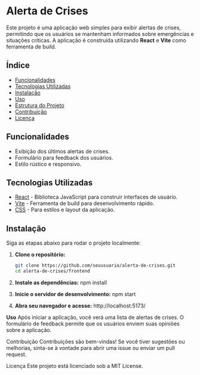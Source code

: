 # Alerta de Crises

Este projeto é uma aplicação web simples para exibir alertas de crises, permitindo que os usuários se mantenham informados sobre emergências e situações críticas. A aplicação é construída utilizando **React** e **Vite** como ferramenta de build.

## Índice

- [Funcionalidades](#funcionalidades)
- [Tecnologias Utilizadas](#tecnologias-utilizadas)
- [Instalação](#instalação)
- [Uso](#uso)
- [Estrutura do Projeto](#estrutura-do-projeto)
- [Contribuição](#contribuição)
- [Licença](#licença)

## Funcionalidades

- Exibição dos últimos alertas de crises.
- Formulário para feedback dos usuários.
- Estilo rústico e responsivo.

## Tecnologias Utilizadas

- [React](https://reactjs.org/) - Biblioteca JavaScript para construir interfaces de usuário.
- [Vite](https://vitejs.dev/) - Ferramenta de build para desenvolvimento rápido.
- [CSS](https://www.w3.org/Style/CSS/) - Para estilos e layout da aplicação.

## Instalação

Siga as etapas abaixo para rodar o projeto localmente:

1. **Clone o repositório:**
   ```bash
   git clone https://github.com/seuusuario/alerta-de-crises.git
   cd alerta-de-crises/frontend

2. **Instale as dependências:**
npm install

3. **Inicie o servidor de desenvolvimento:**
npm start

4. **Abra seu navegador e acesse:**
http://localhost:5173/

**Uso**
Após iniciar a aplicação, você verá uma lista de alertas de crises. O formulário de feedback permite que os usuários enviem suas opiniões sobre a aplicação.

Contribuição
Contribuições são bem-vindas! Se você tiver sugestões ou melhorias, sinta-se à vontade para abrir uma issue ou enviar um pull request.

Licença
Este projeto está licenciado sob a MIT License.
